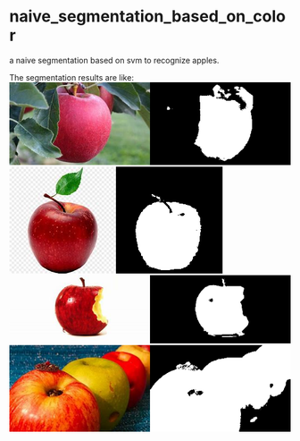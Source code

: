 # naive_segmentation_based_on_color
a naive segmentation based on svm to recognize apples.

The segmentation results are like:
![Image](https://github.com/Paradox-GG/naive_segmentation_based_on_color/blob/df509c72d4f29e782e530d33f36c51744c5d929c/result_display_01.png)
![Image](https://github.com/Paradox-GG/naive_segmentation_based_on_color/blob/df509c72d4f29e782e530d33f36c51744c5d929c/result_display_02.png)
![Image](https://github.com/Paradox-GG/naive_segmentation_based_on_color/blob/df509c72d4f29e782e530d33f36c51744c5d929c/result_display_03.png)
![Image](https://github.com/Paradox-GG/naive_segmentation_based_on_color/blob/df509c72d4f29e782e530d33f36c51744c5d929c/result_display_04.png)
